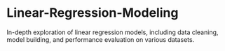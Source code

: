 # Linear-Regression-Modeling
In-depth exploration of linear regression models, including data cleaning, model building, and performance evaluation on various datasets.
